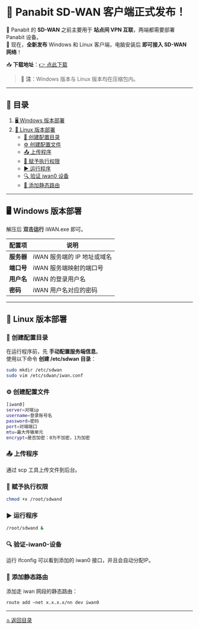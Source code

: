 # 🚀 **Panabit SD-WAN 客户端正式发布！**

🔹 Panabit 的 **SD-WAN** 之前主要用于 **站点间 VPN 互联**，两端都需要部署 Panabit 设备。  
🔹 现在，**全新发布** Windows 和 Linux 客户端，电脑安装后 **即可接入 SD-WAN 网络**！  

📥 **下载地址**：[👉 点此下载](https://www.panabit.com/download)  

> 📝 **注**：Windows 版本与 Linux 版本均在压缩包内。

---

## 📌 **目录**
1. [🖥 Windows 版本部署](#-windows-版本部署)
2. [🐧 Linux 版本部署](#-linux-版本部署)
   - [📂 创建配置目录](#-创建配置目录)
   - [⚙️ 创建配置文件](#-创建配置文件)
   - [📤 上传程序](#-上传程序)
   - [🔑 赋予执行权限](#-赋予执行权限)
   - [▶️ 运行程序](#-运行程序)
   - [🔍 验证 iwan0 设备](#-验证-iwan0-设备)
   - [🚦 添加静态路由](#-添加静态路由)

---

## 🖥 **Windows 版本部署**
解压后 **双击运行** iWAN.exe 即可。

| 配置项    | 说明                          |
|-----------|-------------------------------|
| **服务器** | iWAN 服务端的 IP 地址或域名  |
| **端口号** | iWAN 服务端映射的端口号      |
| **用户名** | iWAN 的登录用户名            |
| **密码**   | iWAN 用户名对应的密码        |

---

## 🐧 **Linux 版本部署**

### 📂 **创建配置目录**

在运行程序前，先 **手动配置服务端信息**。  
使用以下命令 **创建 /etc/sdwan 目录**：
```bash
sudo mkdir /etc/sdwan
sudo vim /etc/sdwan/iwan.conf
```

### ⚙️ **创建配置文件**

```bash
[iwan0]
server=对端ip
username=登录账号名
password=密码
port=对端端口
mtu=最大传输单元
encrypt=是否加密：0为不加密，1为加密
```

### 📤 **上传程序**

通过 scp 工具上传文件到后台。

### 🔑 **赋予执行权限**

```bash
chmod +x /root/sdwand
```

### ▶️ **运行程序**

```bash
/root/sdwand &
```

###  🔍 **验证-iwan0-设备**

运行 ifconfig 可以看到添加的 iwan0 接口，并且会自动分配IP。

###  🚦 **添加静态路由**

添加走 iwan 网段的静态路由：

```bash
route add –net x.x.x.x/nn dev iwan0
```

---
[🔝 返回目录](#-目录)  
